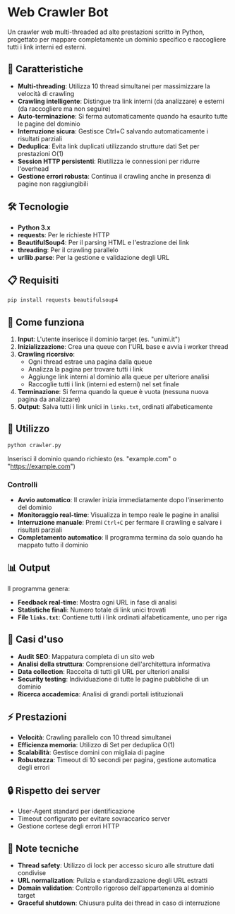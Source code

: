 # Web Crawler Bot

Un crawler web multi-threaded ad alte prestazioni scritto in Python, progettato per mappare completamente un dominio specifico e raccogliere tutti i link interni ed esterni.

## 🚀 Caratteristiche

- **Multi-threading**: Utilizza 10 thread simultanei per massimizzare la velocità di crawling
- **Crawling intelligente**: Distingue tra link interni (da analizzare) e esterni (da raccogliere ma non seguire)
- **Auto-terminazione**: Si ferma automaticamente quando ha esaurito tutte le pagine del dominio
- **Interruzione sicura**: Gestisce Ctrl+C salvando automaticamente i risultati parziali
- **Deduplica**: Evita link duplicati utilizzando strutture dati Set per prestazioni O(1)
- **Session HTTP persistenti**: Riutilizza le connessioni per ridurre l'overhead
- **Gestione errori robusta**: Continua il crawling anche in presenza di pagine non raggiungibili

## 🛠️ Tecnologie

- **Python 3.x**
- **requests**: Per le richieste HTTP
- **BeautifulSoup4**: Per il parsing HTML e l'estrazione dei link
- **threading**: Per il crawling parallelo
- **urllib.parse**: Per la gestione e validazione degli URL

## 📋 Requisiti

```bash
pip install requests beautifulsoup4
```

## 🎯 Come funziona

1. **Input**: L'utente inserisce il dominio target (es. "unimi.it")
2. **Inizializzazione**: Crea una queue con l'URL base e avvia i worker thread
3. **Crawling ricorsivo**: 
   - Ogni thread estrae una pagina dalla queue
   - Analizza la pagina per trovare tutti i link
   - Aggiunge link interni al dominio alla queue per ulteriore analisi
   - Raccoglie tutti i link (interni ed esterni) nel set finale
4. **Terminazione**: Si ferma quando la queue è vuota (nessuna nuova pagina da analizzare)
5. **Output**: Salva tutti i link unici in `links.txt`, ordinati alfabeticamente

## 🔧 Utilizzo

```bash
python crawler.py
```

Inserisci il dominio quando richiesto (es. "example.com" o "https://example.com")

### Controlli

- **Avvio automatico**: Il crawler inizia immediatamente dopo l'inserimento del dominio
- **Monitoraggio real-time**: Visualizza in tempo reale le pagine in analisi
- **Interruzione manuale**: Premi `Ctrl+C` per fermare il crawling e salvare i risultati parziali
- **Completamento automatico**: Il programma termina da solo quando ha mappato tutto il dominio

## 📊 Output

Il programma genera:
- **Feedback real-time**: Mostra ogni URL in fase di analisi
- **Statistiche finali**: Numero totale di link unici trovati
- **File `links.txt`**: Contiene tutti i link ordinati alfabeticamente, uno per riga

## 🎯 Casi d'uso

- **Audit SEO**: Mappatura completa di un sito web
- **Analisi della struttura**: Comprensione dell'architettura informativa
- **Data collection**: Raccolta di tutti gli URL per ulteriori analisi
- **Security testing**: Individuazione di tutte le pagine pubbliche di un dominio
- **Ricerca accademica**: Analisi di grandi portali istituzionali

## ⚡ Prestazioni

- **Velocità**: Crawling parallelo con 10 thread simultanei
- **Efficienza memoria**: Utilizzo di Set per deduplica O(1)
- **Scalabilità**: Gestisce domini con migliaia di pagine
- **Robustezza**: Timeout di 10 secondi per pagina, gestione automatica degli errori

## 🔒 Rispetto dei server

- User-Agent standard per identificazione
- Timeout configurato per evitare sovraccarico server
- Gestione cortese degli errori HTTP

## 📝 Note tecniche

- **Thread safety**: Utilizzo di lock per accesso sicuro alle strutture dati condivise
- **URL normalization**: Pulizia e standardizzazione degli URL estratti
- **Domain validation**: Controllo rigoroso dell'appartenenza al dominio target
- **Graceful shutdown**: Chiusura pulita dei thread in caso di interruzione

